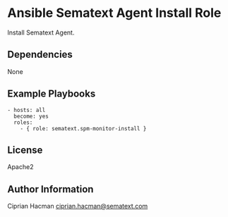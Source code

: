 Ansible Sematext Agent Install Role
=========================================

Install Sematext Agent.

Dependencies
------------
None

Example Playbooks
-------------------------
```
- hosts: all
  become: yes
  roles:
    - { role: sematext.spm-monitor-install }
```

License
-------

Apache2

Author Information
------------------

Ciprian Hacman <ciprian.hacman@sematext.com>
